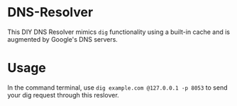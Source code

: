 # DNS-Resolver
This DIY DNS Resolver mimics ```dig``` functionality using a built-in cache and is augmented by Google's DNS servers.

# Usage
In the command terminal, use ```dig example.com @127.0.0.1 -p 8053``` to send your dig request through this reslover.


